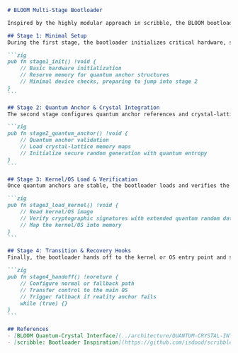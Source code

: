 <!--
BLOOM Bootloader Pattern:
{
  "metadata": {
    "timestamp": "2025-05-28 21:51:29",
    "author": "isdood",
    "pattern_version": "1.0.0",
    "color_scheme": "GLIMMER"
  }
}
-->
````markdown name=BOOTLOADER-DETAILS.md
# BLOOM Multi-Stage Bootloader

Inspired by the highly modular approach in scribble, the BLOOM bootloader follows a similar multi-stage design, leveraging Zig for safety, performance, and quantum integration.

## Stage 1: Minimal Setup
During the first stage, the bootloader initializes critical hardware, sets up fundamental memory regions, and prepares for quantum anchor validation.

```zig
pub fn stage1_init() !void {
    // Basic hardware initialization
    // Reserve memory for quantum anchor structures
    // Minimal device checks, preparing to jump into stage 2
}
```

## Stage 2: Quantum Anchor & Crystal Integration
The second stage configures quantum anchor references and crystal-lattice memory regions, ensuring minimal decoherence before loading the main kernel or hypervisor interface.

```zig
pub fn stage2_quantum_anchor() !void {
    // Quantum anchor validation
    // Load crystal-lattice memory maps
    // Initialize secure random generation with quantum entropy
}
```

## Stage 3: Kernel/OS Load & Verification
Once quantum anchors are stable, the bootloader loads and verifies the kernel or OS layer, leveraging cryptographic checks supplemented by quantum-level entropy if available. This process is similar to scribble’s BL2 verification, adapted for BLOOM’s quantum approach.

```zig
pub fn stage3_load_kernel() !void {
    // Read kernel/OS image
    // Verify cryptographic signatures with extended quantum random data
    // Map the kernel/OS into memory
}
```

## Stage 4: Transition & Recovery Hooks
Finally, the bootloader hands off to the kernel or OS entry point and sets up recovery hooks. In the event a quantum anchor misalignment occurs, the system reverts to a safe fallback or triggers the recovery interface.

```zig
pub fn stage4_handoff() !noreturn {
    // Configure normal or fallback path
    // Transfer control to the main OS
    // Trigger fallback if reality anchor fails
    while (true) {}
}
```

## References
- [BLOOM Quantum-Crystal Interface](../architecture/QUANTUM-CRYSTAL-INTERFACE.md)
- [scribble: Bootloader Inspiration](https://github.com/isdood/scribble/tree/main/boot)

````
